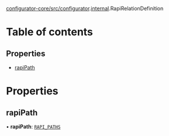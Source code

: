[configurator-core/src/configurator](../modules/configurator_core_src_configurator.md).[internal](../modules/configurator_core_src_configurator._internal_.md).RapiRelationDefinition

# Table of contents

## Properties

- [rapiPath](configurator_core_src_configurator._internal_.RapiRelationDefinition.md#rapipath)

# Properties

## rapiPath

• **rapiPath**: [`RAPI_PATHS`](../enums/configurator_core_src_configurator._internal_.RAPI_PATHS.md)
